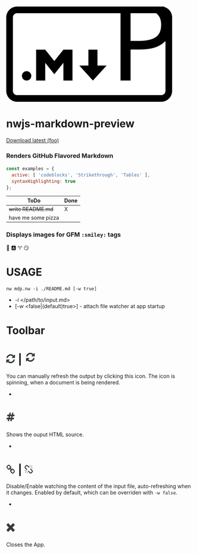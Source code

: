 ![](./img/markdown-preview-mark.svg)
# nwjs-markdown-preview

[Download latest (foo)](https://foo.bar/)

### Renders GitHub Flavored Markdown

```js
const examples = {
  active: [ 'codeblocks', 'Strikethrough', 'Tables' ],
  syntaxHighlighting: true
};
```

ToDo | Done
---- | ----
~~write README.md~~ | X
have me some pizza |

### Displays images for GFM `:smiley:` tags
:1st_place_medal: :a: :aries: :smirk:

# USAGE
`nw mdp.nw -i ./README.md [-w true]`
- -_i_ \</path/to/input.md\>
- \[-_w_ \<false|(default)true\>\] - attach file watcher at app startup

# Toolbar
# ![](./img/refresh.png) | ![](./img/refresh-spin.gif)
You can manually refresh the output by clicking this icon.
The icon is spinning, when a document is being rendered.

-

# ![](./img/hashtag.png)
Shows the ouput HTML source.

-

# ![](./img/chain.png) | ![](./img/chain-broken.png)
Disable/Enable watching the content of the input file, auto-refreshing when it changes.
Enabled by default, which can be overriden with `-w false`.

-

# ![](./img/times.png)
Closes the App.

